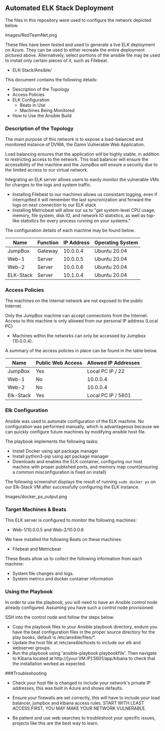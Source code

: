 ## Automated ELK Stack Deployment

The files in this repository were used to configure the network depicted below.

Images/RedTeamNet.png

These files have been tested and used to generate a live ELK deployment on Azure. They can be used to either recreate the entire deployment pictured above. Alternatively, select portions of the ansible file may be used to install only certain pieces of it, such as Filebeat.

  - ELK-Stack/Ansible/

This document contains the following details:
- Description of the Topology
- Access Policies
- ELK Configuration
  - Beats in Use
  - Machines Being Monitored
- How to Use the Ansible Build


### Description of the Topology

The main purpose of this network is to expose a load-balanced and monitored instance of DVWA, the Damn Vulnerable Web Application.

Load balancing ensures that the application will be highly stable, in addition to restricting access to the network.
This load balancer will ensure the accessibility of the machine and the JumpBox will ensure a security due to the limited access to our virtual network.

Integrating an ELK server allows users to easily monitor the vulnerable VMs for changes to the logs and system traffic.
- Installing Filebeat to our machines allows us consistant logging, even if interruptted it will remember the last syncronization and forward the logs on next connection to our ELK stack
- Installing Metricbeat will allow our us to "get system-level CPU usage, memory, file system, disk IO, and network IO statistics, as well as top-like statistics for every process running on your systems."

The configuration details of each machine may be found below.

| Name     | Function | IP Address | Operating System |
|----------|----------|------------|------------------|
| JumpBox  | Gateway  | 10.0.0.4   | Ubuntu 20.04     |
| Web-1    | Server   | 10.0.0.5   | Ubuntu 20.04     |
| Web-2    | Server   | 10.0.0.6   | Ubuntu 20.04     |
| ELK-Stack| Server   | 10.1.0.4   | Ubuntu 20.04     |

### Access Policies

The machines on the internal network are not exposed to the public Internet. 

Only the JumpBox machine can accept connections from the Internet. Access to this machine is only allowed from our personal IP address (Local PC)

- Machines within the networks can only be accessed by Jumpbox  (10.0.0.4).


A summary of the access policies in place can be found in the table below.

| Name     | Public Web Access   | Allowed IP Addresses |
|----------|---------------------|----------------------|
| JumpBox  | Yes                 | Local PC IP / 22     |
| Web-1    | No                  | 10.0.0.4             |
| Web-2    | No                  | 10.0.0.4             |
| Elk-Stack| Yes                 | Local PC IP / 5601   |

### Elk Configuration

Ansible was used to automate configuration of the ELK machine. No configuration was performed manually, which is advantageous because we can quickly configure future machines by modifying ansible host file.

The playbook implements the following tasks:
- Install Docker using apt package manager
- Install python3-pip using apt package manager
- Downloads and enables the ELK container, configuring our host machine with proper published ports, and memory map count(ensuring a common misconfiguration is fixed on install)

The following screenshot displays the result of running `sudo docker ps` on our Elk-Stack VM after successfully configuring the ELK instance.

Images/docker_ps_output.png

### Target Machines & Beats
This ELK server is configured to monitor the following machines:
- Web-1/10.0.0.5 and Web-2/10.0.0.6

We have installed the following Beats on these machines:
- Filebeat and Metricbeat

These Beats allow us to collect the following information from each machine:
- System file changes and logs.
- System metrics and docker container information

### Using the Playbook
In order to use the playbook, you will need to have an Ansible control node already configured. Assuming you have such a control node provisioned: 

SSH into the control node and follow the steps below:
- Copy the playbook files to your Ansible playbook directory, endure you have the beat configuration files in the proper source directory for the play books, default is /etc/ansible/files/*.
- Update the host file at /etc/ansible/hosts to include our elk and webserver groups.
- Run the playbook using 'ansible-playbook playbookfile'. Then navigate to Kibana located at http://[your.VM.IP]:5601/app/kibana to check that the installation worked as expected.

###Troubleshooting
- Check your host file is changed to include your network's private IP addresses, this was built in Azure and shows defaults.

- Ensure your firewalls are set correctly, this will have to include your load balancer, jumpbox and kibana access rules. START WITH LEAST ACCESS FIRST, YOU MAY MAKE YOUR NETWORK VULNERABLE.

- Be patient and use web searches to troubleshoot your specific issues, projects like this are the best way to learn. 
